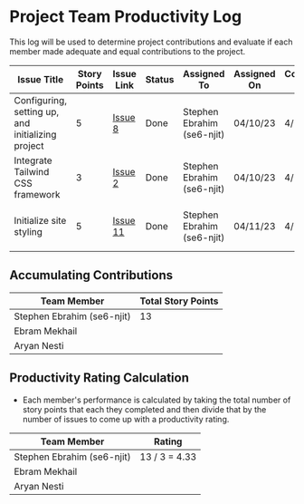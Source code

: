 # Project Team Productivity Log

This log will be used to determine project contributions and evaluate if each
member made adequate and equal contributions to the project.

| Issue Title                                       | Story Points | Issue Link                                                             | Status | Assigned To                | Assigned On | Completed On | Category      | Status Notes                         |
| ------------------------------------------------- | ------------ | ---------------------------------------------------------------------- | ------ | -------------------------- | ----------- | ------------ | ------------- | ------------------------------------ |
| Configuring, setting up, and initializing project | 5            | [Issue 8](https://github.com/NJIT-WIS/project-2-is-219-sea/issues/8)   | Done   | Stephen Ebrahim (se6-njit) | 04/10/23    | 4/11/23      | documentation | Finsihed setting up project          |
| Integrate Tailwind CSS framework                  | 3            | [Issue 2](https://github.com/NJIT-WIS/project-2-is-219-sea/issues/2)   | Done   | Stephen Ebrahim (se6-njit) | 04/10/23    | 4/11/23      | user story    | configured and completed integration |
| Initialize site styling                           | 5            | [Issue 11](https://github.com/NJIT-WIS/project-2-is-219-sea/issues/11) | Done   | Stephen Ebrahim (se6-njit) | 04/11/23    | 4/11/23      | user story    | completed styling and \_doc, \_app   |

## Accumulating Contributions

| Team Member                | Total Story Points |
| -------------------------- | ------------------ |
| Stephen Ebrahim (se6-njit) | 13                 |
| Ebram Mekhail              |                    |
| Aryan Nesti                |                    |

## Productivity Rating Calculation

- Each member's performance is calculated by taking the total number of story
  points that each they completed and then divide that by the number of issues
  to come up with a productivity rating.

| Team Member                | Rating        |
| -------------------------- | ------------- |
| Stephen Ebrahim (se6-njit) | 13 / 3 = 4.33 |
| Ebram Mekhail              |               |
| Aryan Nesti                |               |
